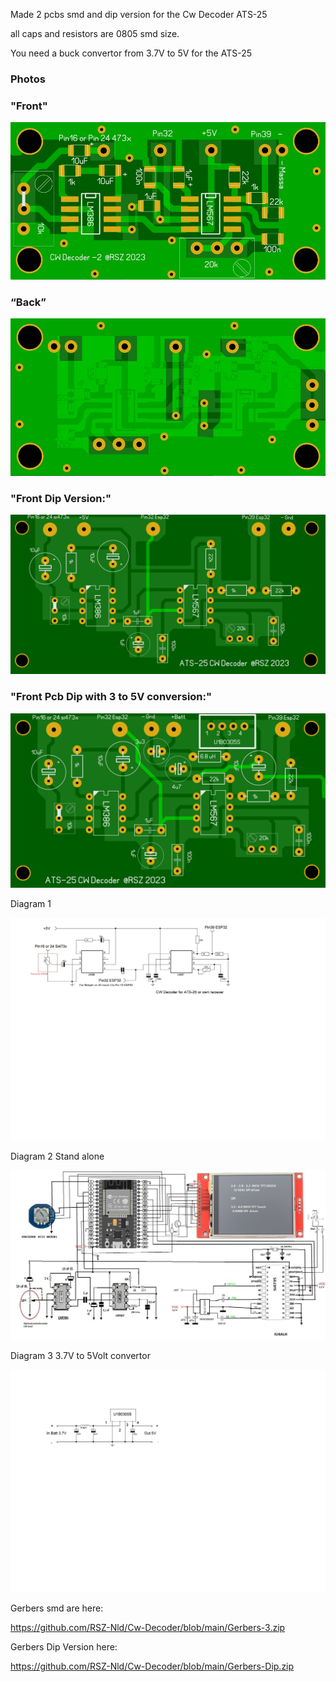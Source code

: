 Made 2 pcbs smd and dip version  for the Cw Decoder ATS-25

all caps and resistors are 0805 smd size. 

You need a buck convertor from 3.7V to 5V for the ATS-25




### Photos
### "Front"
![Photo 010]( https://github.com/RSZ-Nld/Cw-Decoder/blob/main/Front-3.JPG)

### “Back”
![Photo 1]( https://github.com/RSZ-Nld/Cw-Decoder/blob/main/Back-3.JPG)

### "Front Dip Version:"
![Photo 4](https://github.com/RSZ-Nld/Cw-Decoder/blob/main/Front-DIP.JPG)

### "Front Pcb Dip with 3 to 5V conversion:"

![Photo 5](https://github.com/RSZ-Nld/Cw-Decoder/blob/main/Front-Dip-Conv.JPG)



Diagram 1

![Photo 2](https://github.com/RSZ-Nld/Cw-Decoder/blob/main/Cw%20Decoder.JPG)

Diagram 2 Stand alone

![Photo 3](https://github.com/RSZ-Nld/Cw-Decoder/blob/main/cw-adaptor.jpg)

Diagram 3 3.7V to 5Volt convertor

![Photo 8](https://github.com/RSZ-Nld/Cw-Decoder/blob/main/U1B0305S%20Convertor.JPG)









Gerbers smd are here:  

https://github.com/RSZ-Nld/Cw-Decoder/blob/main/Gerbers-3.zip

Gerbers Dip Version here:

https://github.com/RSZ-Nld/Cw-Decoder/blob/main/Gerbers-Dip.zip
